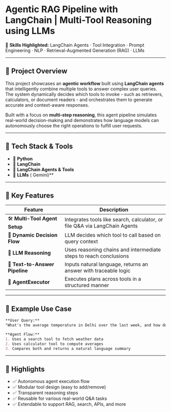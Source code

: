
# Agentic RAG Pipeline with LangChain | Multi-Tool Reasoning using LLMs

📂 **Skills Highlighted:** LangChain Agents · Tool Integration · Prompt Engineering · NLP · Retrieval-Augmented Generation (RAG) · LLMs

---

## 📘 Project Overview

This project showcases an **agentic workflow** built using **LangChain agents** that intelligently combine multiple tools to answer complex user queries. The system dynamically decides which tools to invoke - such as retrievers, calculators, or document readers - and orchestrates them to generate accurate and context-aware responses.

Built with a focus on **multi-step reasoning**, this agent pipeline simulates real-world decision-making and demonstrates how language models can autonomously choose the right operations to fulfill user requests.

---

## 🔧 Tech Stack & Tools

* 🐍 **Python**
* 🔗 **LangChain**
* 🤖 **LangChain Agents & Tools**
* 🧠 **LLMs** ( Gemini)**
  

---

## 🧩 Key Features

| Feature                        | Description                                                                 |
| ------------------------------ | --------------------------------------------------------------------------- |
| 🛠️ **Multi-Tool Agent Setup** | Integrates tools like search, calculator, or file Q\&A via LangChain Agents |
| 🔄 **Dynamic Decision Flow**   | LLM decides which tool to call based on query context                       |
| 🧠 **LLM Reasoning**           | Uses reasoning chains and intermediate steps to reach conclusions           |
| 📄 **Text-to-Answer Pipeline** | Inputs natural language, returns an answer with traceable logic             |
| 🚀 **AgentExecutor**           | Executes plans across tools in a structured manner                          |

---

## 🧪 Example Use Case

```markdown
**User Query:**  
"What's the average temperature in Delhi over the last week, and how does it compare to Mumbai?"

**Agent Flow:**  
1. Uses a search tool to fetch weather data  
2. Uses calculator tool to compute averages  
3. Compares both and returns a natural language summary  
```

---

## 📌 Highlights

* ✅ Autonomous agent execution flow
* ✅ Modular tool design (easy to add/remove)
* ✅ Transparent reasoning steps
* ✅ Reusable for various real-world Q\&A tasks
* ✅ Extendable to support RAG, search, APIs, and more


